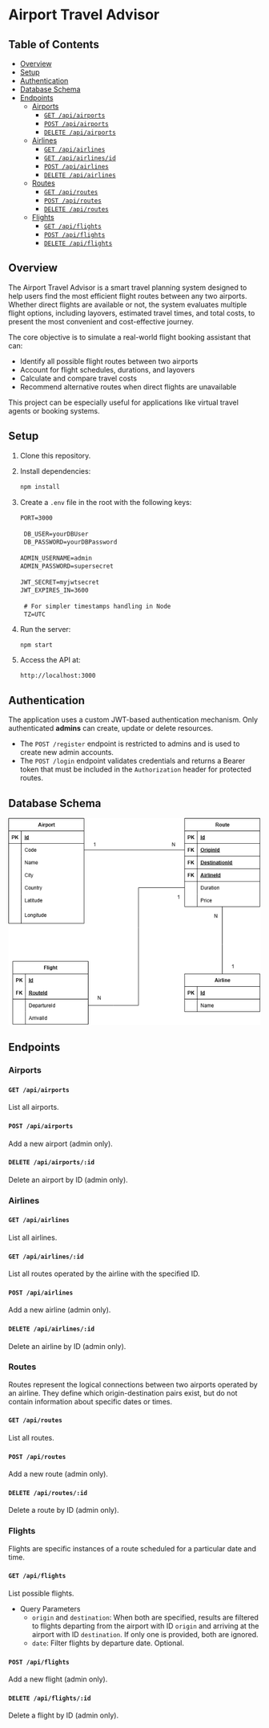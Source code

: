 # Airport Travel Advisor #

## Table of Contents ##

- [Overview](#overview)
- [Setup](#setup)
- [Authentication](#authentication)
- [Database Schema](#database-schema)
- [Endpoints](#endpoints)
  - [Airports](#airports)
    - [`GET /api/airports`](#get-apiairports)
    - [`POST /api/airports`](#post-apiairports)
    - [`DELETE /api/airports`](#delete-apiairportsid)
  - [Airlines](#airlines)
    - [`GET /api/airlines`](#get-apiairlines)
    - [`GET /api/airlines/id`](#get-apiairlinesid)
    - [`POST /api/airlines`](#post-apiairlines)
    - [`DELETE /api/airlines`](#delete-apiairlinesid)
  - [Routes](#routes)
    - [`GET /api/routes`](#get-apiroutes)
    - [`POST /api/routes`](#post-apiroutes)
    - [`DELETE /api/routes`](#delete-apiroutesid)
  - [Flights](#flights)
    - [`GET /api/flights`](#get-apiflights)
    - [`POST /api/flights`](#post-apiflights)
    - [`DELETE /api/flights`](#delete-apiflightsid)

## Overview

The Airport Travel Advisor is a smart travel planning system designed to help users find the most efficient flight routes between any two airports. Whether direct flights are available or not, the system evaluates multiple flight options, including layovers, estimated travel times, and total costs, to present the most convenient and cost-effective journey.

The core objective is to simulate a real-world flight booking assistant that can:
- Identify all possible flight routes between two airports
- Account for flight schedules, durations, and layovers
- Calculate and compare travel costs
- Recommend alternative routes when direct flights are unavailable

This project can be especially useful for applications like virtual travel agents or booking systems.

## Setup

1. Clone this repository.
2. Install dependencies:

   ```bash
   npm install
   ```

3. Create a `.env` file in the root with the following keys:

   ```env
   PORT=3000

    DB_USER=yourDBUser
    DB_PASSWORD=yourDBPassword

   ADMIN_USERNAME=admin
   ADMIN_PASSWORD=supersecret

   JWT_SECRET=myjwtsecret
   JWT_EXPIRES_IN=3600

    # For simpler timestamps handling in Node
    TZ=UTC
   ```

4. Run the server:

   ```bash
   npm start
   ```

5. Access the API at:

   ```
   http://localhost:3000
   ```

## Authentication

The application uses a custom JWT-based authentication mechanism. Only authenticated **admins** can create, update or delete resources.
- The `POST /register` endpoint is restricted to admins and is used to create new admin accounts.
- The `POST /login` endpoint validates credentials and returns a Bearer token that must be included in the `Authorization` header for protected routes.

## Database Schema

![Diagrama ER](./docs/dbdiagram.drawio.png)

## Endpoints

### Airports

#### `GET /api/airports`
List all airports.

#### `POST /api/airports`
Add a new airport (admin only).

#### `DELETE /api/airports/:id`
Delete an airport by ID (admin only).

### Airlines

#### `GET /api/airlines`
List all airlines.

#### `GET /api/airlines/:id`
List all routes operated by the airline with the specified ID.

#### `POST /api/airlines`
Add a new airline (admin only).

#### `DELETE /api/airlines/:id`
Delete an airline by ID (admin only).

### Routes

Routes represent the logical connections between two airports operated by an airline. They define which origin-destination pairs exist, but do not contain information about specific dates or times.

#### `GET /api/routes`
List all routes.

#### `POST /api/routes`
Add a new route (admin only).

#### `DELETE /api/routes/:id`
Delete a route by ID (admin only).

### Flights

Flights are specific instances of a route scheduled for a particular date and time.

#### `GET /api/flights`
List possible flights.
- Query Parameters
  - `origin` and `destination`: When both are specified, results are filtered to flights departing from the airport with ID `origin` and arriving at the airport with ID `destination`. If only one is provided, both are ignored.
  - `date`: Filter flights by departure date. Optional.

#### `POST /api/flights`
Add a new flight (admin only).

#### `DELETE /api/flights/:id`
Delete a flight by ID (admin only).
